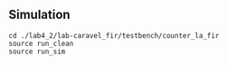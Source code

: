 Simulation
----------
```
cd ./lab4_2/lab-caravel_fir/testbench/counter_la_fir
source run_clean
source run_sim
```
